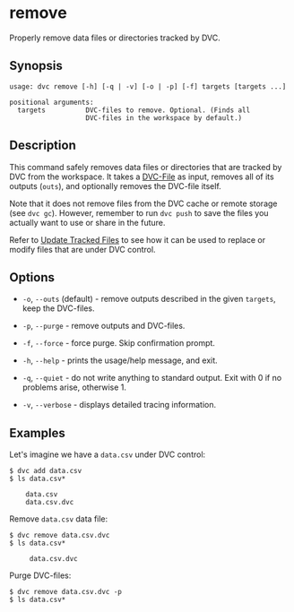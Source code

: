 # remove

Properly remove data files or directories tracked by DVC.

## Synopsis

```usage
usage: dvc remove [-h] [-q | -v] [-o | -p] [-f] targets [targets ...]

positional arguments:
  targets          DVC-files to remove. Optional. (Finds all
                   DVC-files in the workspace by default.)
```

## Description

This command safely removes data files or directories that are tracked by DVC
from the <abbr>workspace</abbr>. It takes a
[DVC-File](/doc/user-guide/dvc-file-format) as input, removes all of its outputs
(`outs`), and optionally removes the DVC-file itself.

Note that it does not remove files from the DVC cache or remote storage (see
`dvc gc`). However, remember to run `dvc push` to save the files you actually
want to use or share in the future.

Refer to [Update Tracked Files](/doc/user-guide/update-tracked-file) to see how
it can be used to replace or modify files that are under DVC control.

## Options

- `-o`, `--outs` (default) - remove outputs described in the given `targets`,
  keep the DVC-files.

- `-p`, `--purge` - remove outputs and DVC-files.

- `-f`, `--force` - force purge. Skip confirmation prompt.

- `-h`, `--help` - prints the usage/help message, and exit.

- `-q`, `--quiet` - do not write anything to standard output. Exit with 0 if no
  problems arise, otherwise 1.

- `-v`, `--verbose` - displays detailed tracing information.

## Examples

Let's imagine we have a `data.csv` under DVC control:

```dvc
$ dvc add data.csv
$ ls data.csv*

    data.csv
    data.csv.dvc
```

Remove `data.csv` data file:

```dvc
$ dvc remove data.csv.dvc
$ ls data.csv*

     data.csv.dvc
```

Purge DVC-files:

```dvc
$ dvc remove data.csv.dvc -p
$ ls data.csv*
```
